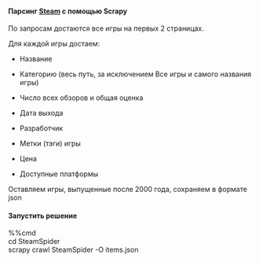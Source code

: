 #### Парсинг [Steam](https://store.steampowered.com/) с помощью Scrapy

По запросам достаются все игры на первых 2 страницах.

Для каждой игры достаем:

* Название

* Категорию (весь путь, за исключением Все игры и самого названия игры)

* Число всех обзоров и общая оценка

* Дата выхода

* Разработчик

* Метки (тэги) игры

* Цена

* Доступные платформы

Оставляем игры, выпущенные после 2000 года, сохраняем в формате json


#### Запустить решение
%%cmd \
cd SteamSpider \
scrapy crawl SteamSpider -O items.json

